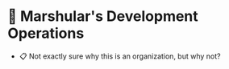 # 🦖 Marshular's Development Operations
- 📋&nbsp;Not exactly sure why this is an organization, but why not?
